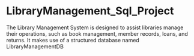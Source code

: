 # LibraryManagement_Sql_Project
The Library Management System is designed to assist libraries manage their operations, such as book management, member records, loans, and returns. It makes use of a structured database named LibraryManagementDB
